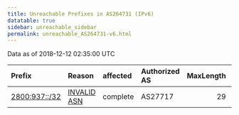 ```yaml
---
title: Unreachable Prefixes in AS264731 (IPv6)
datatable: true
sidebar: unreachable_sidebar
permalink: unreachable_AS264731-v6.html
---
```


Data as of 2018-12-12 02:35:00 UTC


<div class="datatable-begin"></div>

| Prefix                                               | Reason                                                                                                | affected   | Authorized AS   |   MaxLength | Anchor                                         |   unreachable /48s |
|:-----------------------------------------------------|:------------------------------------------------------------------------------------------------------|:-----------|:----------------|------------:|:-----------------------------------------------|-------------------:|
| [2800:937::/32](https://stat.ripe.net/2800:937::/32) | [INVALID ASN](https://rpki-validator.ripe.net/announcement-preview?asn=AS264731&prefix=2800:937::/32) | complete   | AS27717         |          29 | [LACNIC](unreachable_LACNIC_RPKI_Root-v6.html) |              65536 |

<div class="datatable-end"></div>